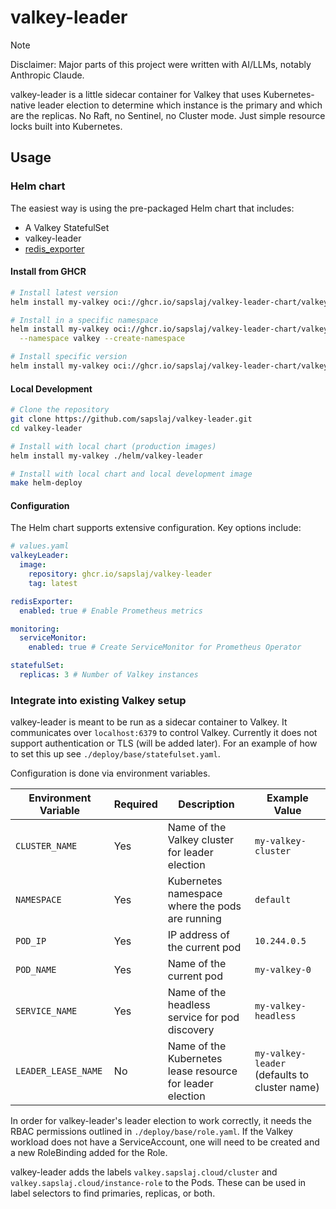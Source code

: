 # valkey-leader

> [!NOTE]
> Disclaimer: Major parts of this project were written with AI/LLMs, notably
> Anthropic Claude.

valkey-leader is a little sidecar container for Valkey that uses
Kubernetes-native leader election to determine which instance is the primary
and which are the replicas. No Raft, no Sentinel, no Cluster mode. Just simple
resource locks built into Kubernetes.

## Usage

### Helm chart

The easiest way is using the pre-packaged Helm chart that includes:

- A Valkey StatefulSet
- valkey-leader
- [redis_exporter](https://github.com/oliver006/redis_exporter)

#### Install from GHCR

```bash
# Install latest version
helm install my-valkey oci://ghcr.io/sapslaj/valkey-leader-chart/valkey-leader

# Install in a specific namespace
helm install my-valkey oci://ghcr.io/sapslaj/valkey-leader-chart/valkey-leader \
  --namespace valkey --create-namespace

# Install specific version
helm install my-valkey oci://ghcr.io/sapslaj/valkey-leader-chart/valkey-leader --version 0.1.0
```

#### Local Development

```bash
# Clone the repository
git clone https://github.com/sapslaj/valkey-leader.git
cd valkey-leader

# Install with local chart (production images)
helm install my-valkey ./helm/valkey-leader

# Install with local chart and local development image
make helm-deploy
```

#### Configuration

The Helm chart supports extensive configuration. Key options include:

```yaml
# values.yaml
valkeyLeader:
  image:
    repository: ghcr.io/sapslaj/valkey-leader
    tag: latest

redisExporter:
  enabled: true # Enable Prometheus metrics

monitoring:
  serviceMonitor:
    enabled: true # Create ServiceMonitor for Prometheus Operator

statefulSet:
  replicas: 3 # Number of Valkey instances
```

### Integrate into existing Valkey setup

valkey-leader is meant to be run as a sidecar container to Valkey. It
communicates over `localhost:6379` to control Valkey. Currently it does not
support authentication or TLS (will be added later). For an example of how to
set this up see `./deploy/base/statefulset.yaml`.

Configuration is done via environment variables.

| Environment Variable | Required | Description                                               | Example Value                                 |
| -------------------- | -------- | --------------------------------------------------------- | --------------------------------------------- |
| `CLUSTER_NAME`       | Yes      | Name of the Valkey cluster for leader election            | `my-valkey-cluster`                           |
| `NAMESPACE`          | Yes      | Kubernetes namespace where the pods are running           | `default`                                     |
| `POD_IP`             | Yes      | IP address of the current pod                             | `10.244.0.5`                                  |
| `POD_NAME`           | Yes      | Name of the current pod                                   | `my-valkey-0`                                 |
| `SERVICE_NAME`       | Yes      | Name of the headless service for pod discovery            | `my-valkey-headless`                          |
| `LEADER_LEASE_NAME`  | No       | Name of the Kubernetes lease resource for leader election | `my-valkey-leader` (defaults to cluster name) |

In order for valkey-leader's leader election to work correctly, it needs the
RBAC permissions outlined in `./deploy/base/role.yaml`. If the Valkey workload
does not have a ServiceAccount, one will need to be created and a new
RoleBinding added for the Role.

valkey-leader adds the labels `valkey.sapslaj.cloud/cluster` and
`valkey.sapslaj.cloud/instance-role` to the Pods. These can be used in label
selectors to find primaries, replicas, or both.
